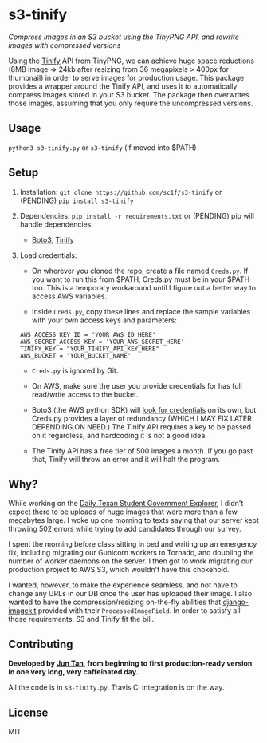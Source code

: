 # s3-tinify
*Compress images in an S3 bucket using the TinyPNG API, and rewrite images with compressed versions*

Using the [Tinify](https://github.com/tinify/tinify-python) API from TinyPNG, we can achieve huge space reductions (8MB image => 24kb after resizing from 36 megapixels > 400px for thumbnail) in order to serve images for production usage. This package provides a wrapper around the Tinify API, and uses it to automatically compress images stored in your S3 bucket. The package then overwrites those images, assuming that you only require the uncompressed versions.

## Usage

`python3 s3-tinify.py` or `s3-tinify` (if moved into $PATH)


## Setup

1. Installation: `git clone https://github.com/sc1f/s3-tinify` or (PENDING) `pip install s3-tinify`

2. Dependencies: `pip install -r requirements.txt` or (PENDING) pip will handle dependencies.

	- [Boto3](https://github.com/boto/boto3), [Tinify](https://github.com/tinify/tinify-python)

3. Load credentials:

	- On wherever you cloned the repo, create a file named `Creds.py`. If you want to run this from $PATH, Creds.py must be in your $PATH too. This is a temporary workaround until I figure out a better way to access AWS variables.

	- Inside `Creds.py`, copy these lines and replace the sample variables with your own access keys and parameters:
	```
	AWS_ACCESS_KEY_ID = 'YOUR_AWS_ID_HERE'
	AWS_SECRET_ACCESS_KEY = 'YOUR_AWS_SECRET_HERE'
	TINIFY_KEY = "YOUR_TINIFY_API_KEY_HERE"
	AWS_BUCKET = "YOUR_BUCKET_NAME"
	```

	- `Creds.py` is ignored by Git.

	- On AWS, make sure the user you provide credentials for has full read/write access to the bucket.

	- Boto3 (the AWS python SDK) will [look for credentials](http://boto3.readthedocs.io/en/latest/guide/configuration.html) on its own, but Creds.py provides a layer of redundancy (WHICH I MAY FIX LATER DEPENDING ON NEED.) The Tinify API requires a key to be passed on it regardless, and hardcoding it is not a good idea.

	- The Tinify API has a free tier of 500 images a month. If you go past that, Tinify will throw an error and it will halt the program.


## Why?

While working on the [Daily Texan Student Government Explorer](https://github.com/sc1f/dtsg), I didn't expect there to be uploads of huge images that were more than a few megabytes large. I woke up one morning to texts saying that our server kept throwing 502 errors while trying to add candidates through our survey. 

I spent the morning before class sitting in bed and writing up an emergency fix, including migrating our Gunicorn workers to Tornado, and doubling the number of worker daemons on the server. I then got to work migrating our production project to AWS S3, which wouldn't have this chokehold. 

I wanted, however, to make the experience seamless, and not have to change any URLs in our DB once the user has uploaded their image. I also wanted to have the compression/resizing on-the-fly abilities that [django-imagekit](http://django-imagekit.readthedocs.io/en/latest/) provided with their `ProcessedImageField`. In order to satisfy all those requirements, S3 and Tinify fit the bill. 

## Contributing

**Developed by [Jun Tan](https://github.com/sc1f), from beginning to first production-ready version in one very long, very caffeinated day.**

All the code is in `s3-tinify.py`. Travis CI integration is on the way.

## License

MIT